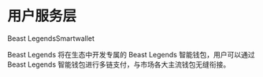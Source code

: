 # 用户服务层

Beast LegendsSmartwallet

Beast Legends 将在生态中开发专属的 Beast Legends 智能钱包，用户可以通过 Beast Legends 智能钱包进行多链支付，与市场各大主流钱包无缝衔接。
